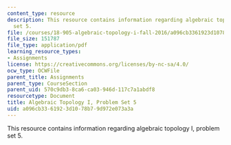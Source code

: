 ```yaml
---
content_type: resource
description: This resource contains information regarding algebraic topology I, problem
  set 5.
file: /courses/18-905-algebraic-topology-i-fall-2016/a096cb3361923d1078b79d972e073a3a_MIT18_905F16_pset5.pdf
file_size: 151787
file_type: application/pdf
learning_resource_types:
- Assignments
license: https://creativecommons.org/licenses/by-nc-sa/4.0/
ocw_type: OCWFile
parent_title: Assignments
parent_type: CourseSection
parent_uid: 570c9db3-8ca6-ca03-946d-117c7a1abdf8
resourcetype: Document
title: Algebraic Topology I, Problem Set 5
uid: a096cb33-6192-3d10-78b7-9d972e073a3a
---
```

This resource contains information regarding algebraic topology I, problem set 5.